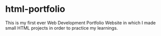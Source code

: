 # html-portfolio
This is my first ever Web Development Portfolio Website in which I made small HTML projects in order to practice my learnings.
